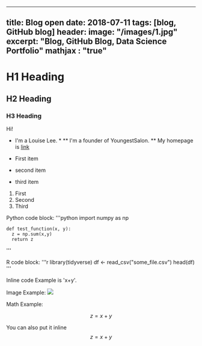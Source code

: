 ---
title: Blog open
date: 2018-07-11
tags: [blog, GitHub blog]
header:
  image: "/images/1.jpg"
 excerpt: "Blog, GitHub Blog, Data Science Portfolio"
 mathjax : "true"
 ---

 # H1 Heading

 ## H2 Heading

 ### H3 Heading

 Hi!
 * I'm a Louise Lee. *
 ** I'm a founder of YoungestSalon. **
 My homepage is [link](https://github.com/YoungestSalon)

* First item
+ second item
- third item

1. First
2. Second
3. Third

Python code block:
'''python
	import numpy as np

	def test_function(x, y):
      z = np.sum(x,y)
      return z
'''

R code block:
'''r
library(tidyverse)
df <- read_csv("some_file.csv")
head(df)
'''

Inline code Example is 'x+y'.

Image Example:
<img src="https://github.com/YoungestSalon/TIL/blob/master/TIL_20180628_GitHub_v2.jpg?raw=true">

Math Example:

$$ z = x+y $$


You can also put it inline $$z=x+y$$

